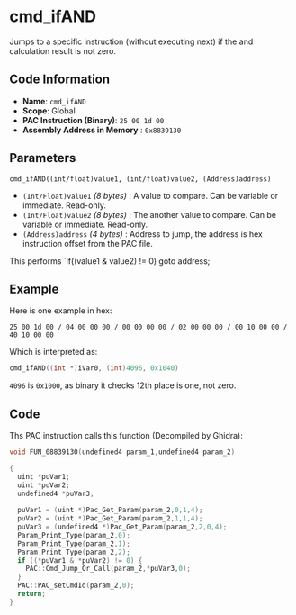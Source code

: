 # cmd_ifAND

Jumps to a specific instruction (without executing next) if the and calculation result is not zero.

## Code Information

- **Name**: `cmd_ifAND`
- **Scope**: Global
- **PAC Instruction (Binary)**: `25 00 1d 00`
- **Assembly Address in Memory** : `0x8839130`

## Parameters

`cmd_ifAND((int/float)value1, (int/float)value2, (Address)address)`

- `(Int/Float)value1` *(8 bytes)* : A value to compare. Can be variable or immediate. Read-only.
- `(Int/Float)value2` *(8 bytes)* : The another value to compare. Can be variable or immediate. Read-only.
- `(Address)address` *(4 bytes)* : Address to jump, the address is hex instruction offset from the PAC file.

This performs `if((value1 & value2) != 0) goto address;

## Example

Here is one example in hex:

```25 00 1d 00 / 04 00 00 00 / 00 00 00 00 / 02 00 00 00 / 00 10 00 00 / 40 10 00 00```

Which is interpreted as:

```c
cmd_ifAND((int *)iVar0, (int)4096, 0x1040)
```

`4096` is `0x1000`, as binary it checks 12th place is one, not zero.

## Code

Ths PAC instruction calls this function (Decompiled by Ghidra):

```c
void FUN_08839130(undefined4 param_1,undefined4 param_2)

{
  uint *puVar1;
  uint *puVar2;
  undefined4 *puVar3;
  
  puVar1 = (uint *)Pac_Get_Param(param_2,0,1,4);
  puVar2 = (uint *)Pac_Get_Param(param_2,1,1,4);
  puVar3 = (undefined4 *)Pac_Get_Param(param_2,2,0,4);
  Param_Print_Type(param_2,0);
  Param_Print_Type(param_2,1);
  Param_Print_Type(param_2,2);
  if ((*puVar1 & *puVar2) != 0) {
    PAC::Cmd_Jump_Or_Call(param_2,*puVar3,0);
  }
  PAC::PAC_setCmdId(param_2,0);
  return;
}
```

